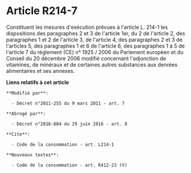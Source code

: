 # Article R214-7

Constituent les mesures d'exécution prévues à l'article L. 214-1 les dispositions des paragraphes 2 et 3 de l'article 1er, du
2 de l'article 2, des paragraphes 1 et 2 de l'article 3, de l'article 4, des paragraphes 2 et 3 de l'articles 5, des
paragraphes 1 et 6 de l'article 6, des paragraphes 1 à 5 de l'article 7 du règlement (CE) n° 1925 / 2006 du Parlement
européen et du Conseil du 20 décembre 2006 modifié concernant l'adjonction de vitamines, de minéraux et de certaines autres
substances aux denrées alimentaires et ses annexes.

**Liens relatifs à cet article**

	**Modifié par**:

	  - Décret n°2011-255 du 9 mars 2011 - art. 7

	**Abrogé par**:

	  - Décret n°2016-884 du 29 juin 2016 - art. 8

	**Cite**:

	  - Code de la consommation - art. L214-1

	**Nouveaux textes**:

	  - Code de la consommation - art. R412-23 (V)
